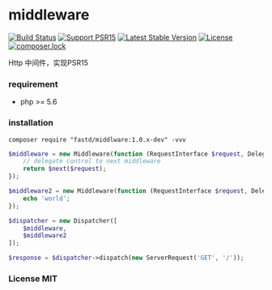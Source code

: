 # middleware

[![Build Status](https://travis-ci.org/JanHuang/middleware.svg?branch=master)](https://travis-ci.org/JanHuang/middleware)
[![Support PSR15](https://img.shields.io/badge/support-psr15-brightgreen.svg)](https://travis-ci.org/JanHuang/middleware)
[![Latest Stable Version](https://poser.pugx.org/fastd/middleware/v/stable)](https://packagist.org/packages/fastd/middleware)
[![License](https://poser.pugx.org/fastd/middleware/license)](https://packagist.org/packages/fastd/middleware)
[![composer.lock](https://poser.pugx.org/fastd/middleware/composerlock)](https://packagist.org/packages/fastd/middleware)

Http 中间件，实现PSR15

### requirement

* php >= 5.6

### installation

```
composer require "fastd/middlware:1.0.x-dev" -vvv
```

```php
$middleware = new Middleware(function (RequestInterface $request, DelegateInterface $next) {
    // delegate control to next middleware
    return $next($request);
});

$middleware2 = new Middleware(function (RequestInterface $request, DelegateInterface $next) {
    echo 'world';
});

$dispatcher = new Dispatcher([
    $middleware,
    $middleware2
]);

$response = $dispatcher->dispatch(new ServerRequest('GET', '/'));
```

### License MIT
